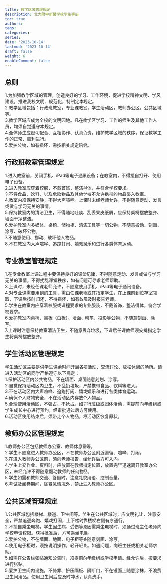 ```yaml
---
title: 教学区域管理规定
description: 北大附中新馨学校学生手册
toc: true
authors:
tags:
categories:
series:
date: '2023-10-14'
lastmod: '2023-10-14'
draft: false
weight: 6
enableComment: false
---
```

## 总则
1.为加强教学区域的管理，创造良好的学习、工作环境，促进学校精神文明、学风建设，推进我校文明、规范化，特制定本规定。  
2.教学区域包括：行政班教室，专业课教室，学生活动区，教师办公区，公共区域等。  
3.教学区域应成为全校的文明园地。凡在教学区学习、工作的师生及其他工作人员，均须自觉遵守本规定。  
4.全体师生应密切配合、互相协作、认真负责，维护教学区域的秩序，保证教学工作的正常、顺利进行。  
5.爱护公物，如有损坏，需按相关规定赔偿。  
## 行政班教室管理规定
1.进入教室前，关闭手机、iPad等电子通讯设备；在教室内，不得擅自打开、使用电子设备。  
2.进入教室应穿着校服，不戴首饰，整洁得体，并符合学校要求。  
3.不将食品、饮料、以及危险物品及其他学校不允许携带的物品带入教室。  
4.教室内须保持安静，不得大声喧哗。上课时未经老师允许，不得随意走动、发言或做与学习无关的事情。  
5.保持教室内的清洁卫生，不得随地吐痰、乱丢果皮纸屑，应保持桌椅摆放整齐、墙面干净整洁。  
6.爱护教室内多媒体、桌椅、储物柜、清洁工具等一切公物，不随意搬动、刻画、涂写、破坏公物。  
7.不随意使用、挪动、破坏他人物品。  
8.不在教室内大声喧哗、追跑打闹、嬉戏娱乐和进行各类体育运动。  
## 专业教室管理规定
1.在专业教室上课过程中要保持良好的课堂纪律，不得随意走动、发言或做与学习无关的事情，不得扰乱课堂秩序，如有问题可寻求老师帮助。  
3.上课时，未经任课老师允许，不随意使用手机、iPad等电子通讯设备。  
4.对专业课需要用到的工具，需由任课老师或其指定学生，在上课前到贮存室领取，下课后按时归还，不得损坏，如有故障及时报告老师。  
5.学生在教室内应穿着校服或课程要求的专业服装，不戴首饰，整洁得体，符合学校要求。  
6.爱护教室内桌椅、黑板（白板）、墙面、粉笔、投影等公物，不随意刻画、涂写。  
7.上课时注意保持教室清洁卫生，不随意丢弃垃圾，下课后任课教师须安排指定学生将桌椅摆放整齐。  
## 学生活动区管理规定
学生活动区主要是供学生课余时间开展各项活动、交流讨论、放松休憩的场所。请进入活动区的同学严格遵守以下规定：  
1.保护活动区内公共物品，不在墙面、桌面随意刻划、涂写。  
2.自觉保持活动区内卫生，不乱扔垃圾，严禁携带食品、饮料等进入。  
3.不在活动区内大声喧哗、追跑打闹、嬉戏娱乐和进行各类体育运动。  
4.确保个人财物安全，不在活动区内存放个人物品。  
5.合理使用活动区，不强占、不抢占。如举行班级或团体活动，需提前向年级组或学生成长中心进行预约，经审批通过后方可使用。  
6.活动区使用结束后，须带走个人物品，将活动区恢复原状。  
## 教师办公区管理规定
1.教师办公区包括教师办公室、教师休息室等。  
2.学生不随意进入教师办公区，不在教师办公区附近逗留、喧哗、打闹。  
3.在进入教师办公区前，须向老师报告，经允许后方可入内。  
4.学生上交作业、资料时，应放置在教师指定位置，放置完毕迅速离开教室办公区，未经允许不得随意翻动教师的任何物品。  
5.学生如需和教师交流、答疑时，注意礼貌用语、控制音量。  
6.考试及阅卷期间，除紧急情况外，禁止进入教师办公区。  
## 公共区域管理规定
1.公共区域包括楼梯、楼道、卫生间等。学生在公共区域时，应文明礼让，注意安全，严禁追逐奔跑、嬉戏打闹，上下楼时靠楼梯右侧有序通行。  
2.不擅自乘坐电梯，学生因生病、受伤等原因需乘坐电梯时，须通过班主任老师向学校申请权限。获得批准后，方可乘坐电梯。  
3.爱护公物，不在墙面、地面、电子柜等处随意刻画、涂写。   
4.使用电子柜时，须按说明操作，轻开轻关。如遇问题，向班主任或相关老师求助。  
5.如需在公告栏张贴通知公告时，须提前向年级组或学校申请。经允许后，按要求进行张贴。  
5.爱护卫生间内设施，不倚靠、挤压隔板、隔断门，不在镜面上随意涂抹，不浪费卫生间用品。使用卫生间后应及时冲水，认真洗手。  